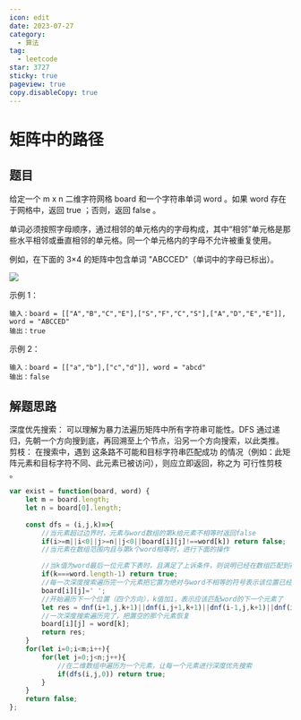 ```yaml
---
icon: edit
date: 2023-07-27
category:
  - 算法
tag:
  - leetcode
star: 3727
sticky: true
pageview: true
copy.disableCopy: true
---
```


# 矩阵中的路径

## 题目

给定一个 m x n 二维字符网格 board 和一个字符串单词 word 。如果 word 存在于网格中，返回 true ；否则，返回 false 。

单词必须按照字母顺序，通过相邻的单元格内的字母构成，其中“相邻”单元格是那些水平相邻或垂直相邻的单元格。同一个单元格内的字母不允许被重复使用。

例如，在下面的 3×4 的矩阵中包含单词 "ABCCED"（单词中的字母已标出）。

![](https://assets.leetcode.com/uploads/2020/11/04/word2.jpg)

示例 1：

```
输入：board = [["A","B","C","E"],["S","F","C","S"],["A","D","E","E"]], word = "ABCCED"
输出：true
```


示例 2：

```
输入：board = [["a","b"],["c","d"]], word = "abcd"
输出：false
```

## 解题思路

深度优先搜索： 可以理解为暴力法遍历矩阵中所有字符串可能性。DFS 通过递归，先朝一个方向搜到底，再回溯至上个节点，沿另一个方向搜索，以此类推。
剪枝： 在搜索中，遇到 这条路不可能和目标字符串匹配成功 的情况（例如：此矩阵元素和目标字符不同、此元素已被访问），则应立即返回，称之为 可行性剪枝 。

```js
var exist = function(board, word) {
    let m = board.length;
    let n = board[0].length;
    
    const dfs = (i,j,k)=>{
        //当元素超过边界时，元素与word数组的第k给元素不相等时返回false
        if(i>=m||i<0||j>=n||j<0||board[i][j]!==word[k]) return false;
        //当元素在数组范围内且与第k个word相等时，进行下面的操作

        //当k值为word最后一位元素下表时，且满足了上诉条件，则说明已经在数组匹配到符合的元素
        if(k===word.length-1) return true;
        //每一次深度搜索遍历完一个元素把它置为绝对与word不相等的符号表示该位置已经遍历过了
        board[i][j]=' ';
        //开始遍历下一个位置（四个方向），k值加1，表示应该匹配word的下一个元素了
        let res = dnf(i+1,j,k+1)||dnf(i,j+1,k+1)||dnf(i-1,j,k+1)||dnf(i,j-1,k+1);
        //一次深度搜索遍历完了，把置空的那个元素恢复
        board[i][j] = word[k];
        return res;
    }
    for(let i=0;i<m;i++){
        for(let j=0;j<n;j++){
            //在二维数组中遍历为一个元素，让每一个元素进行深度优先搜索
            if(dfs(i,j,0)) return true;
        }
    }
    return false;
};
```

